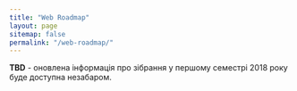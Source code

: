 ```yaml
---
title: "Web Roadmap"
layout: page
sitemap: false
permalink: "/web-roadmap/"
---
```


**TBD** - оновлена інформація про зібрання у першому семестрі 2018 року буде доступна незабаром.
